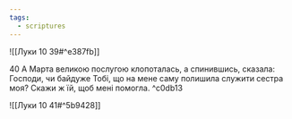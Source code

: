 ```yaml
---
tags:
  - scriptures
---
```


![[Луки 10 39#^e387fb]]

40 А Марта великою послугою клопоталась, а спинившись, сказала: Господи, чи байдуже Тобі, що на мене саму полишила служити сестра моя? Скажи ж їй, щоб мені помогла. ^c0db13

![[Луки 10 41#^5b9428]]
